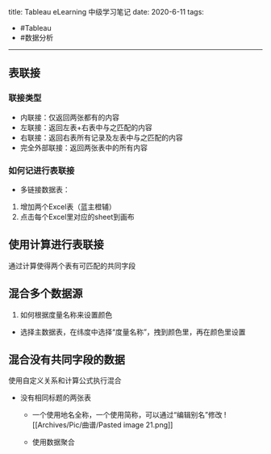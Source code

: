 title: Tableau eLearning 中级学习笔记
date: 2020-6-11
tags:
- #Tableau
- #数据分析
---

## 表联接

### 联接类型
- 内联接：仅返回两张都有的内容
- 左联接：返回左表+右表中与之匹配的内容
- 右联接：返回右表所有记录及左表中与之匹配的内容
- 完全外部联接：返回两张表中的所有内容

### 如何记进行表联接
- 多链接数据表：
1. 增加两个Excel表（蓝主橙辅）
2. 点击每个Excel里对应的sheet到画布

## 使用计算进行表联接
通过计算使得两个表有可匹配的共同字段

## 混合多个数据源
1. 如何根据度量名称来设置颜色
- 选择主数据表，在纬度中选择“度量名称”，拽到颜色里，再在颜色里设置


## 混合没有共同字段的数据
使用自定义关系和计算公式执行混合
- 没有相同标题的两张表
  - 一个使用地名全称，一个使用简称，可以通过“编辑别名”修改
  ![[Archives/Pic/曲谱/Pasted image 21.png]]
  
  - 使用数据聚合
 






